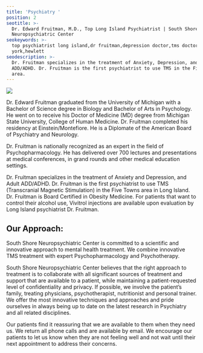 ```yaml
---
title: 'Psychiatry '
position: 2
seotitle: >-
  Dr. Edward Fruitman, M.D., Top Long Island Psychiatrist | South Shore
  Neuropsychiatric Center
seokeywords: >-
  top psychiatrist long island,dr fruitman,depression doctor,tms doctor new
  york,hewlett
seodescription: >-
  Dr. Fruitman specializes in the treatment of Anxiety, Depression, and Adult
  ADD/ADHD. Dr. Fruitman is the first psychiatrist to use TMS in the Five Towns
  area.
---
```

![](/uploads/dr-edward-fruitman-md.jpg)

Dr. Edward Fruitman graduated from the University of Michigan with a Bachelor of Science degree in Biology and Bachelor of Arts in Psychology. He went on to receive his Doctor of Medicine (MD) degree from Michigan State University, College of Human Medicine. Dr. Fruitman completed his residency at Einstein/Montefiore. He is a Diplomate of the American Board of Psychiatry and Neurology.

Dr. Fruitman is nationally recognized as an expert in the field of Psychopharmacology. He has delivered over 700 lectures and presentations at medical conferences, in grand rounds and other medical education settings.

Dr. Fruitman specializes in the treatment of Anxiety and Depression, and Adult ADD/ADHD. Dr. Fruitman is the first psychiatrist to use TMS (Transcranial Magnetic Stimulation) in the Five Towns area in Long Island. Dr. Fruitman is Board Certified in Obesity Medicine. For patients that want to control their alcohol use, Vivitrol injections are available upon evaluation by Long Island psychiatrist Dr. Fruitman.

## Our Approach:

South Shore Neuropsychiatric Center is committed to a scientific and innovative approach to mental health treatment. We combine innovative TMS treatment with expert Psychopharmacology and Psychotherapy.

South Shore Neuropsychiatric Center believes that the right approach to treatment is to collaborate with all significant sources of treatment and support that are available to a patient, while maintaining a patient-requested level of confidentiality and privacy. If possible, we involve the patient’s family, treating physicians, psychotherapist, nutritionist and personal trainer. We offer the most innovative techniques and approaches and pride ourselves in always being up to date on the latest research in Psychiatry and all related disciplines.

Our patients find it reassuring that we are available to them when they need us. We return all phone calls and are available by email. We encourage our patients to let us know when they are not feeling well and not wait until their next appointment to address their concerns.
